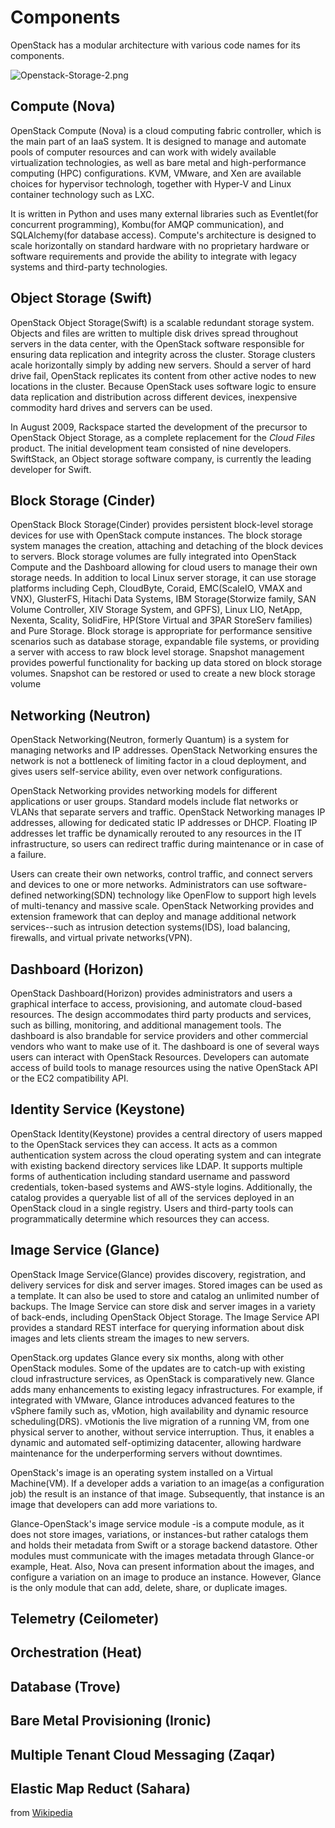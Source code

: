 # Components

OpenStack has a modular architecture with various code names for its components.

![Openstack-Storage-2.png](https://s3-ap-northeast-1.amazonaws.com/torchpad-production/wikis/1595/LIHUHA5HRPWFBYkRNNuA_Openstack-Storage-2.png)


## Compute (Nova)

OpenStack Compute (Nova) is a cloud computing fabric controller, which is the main part of an IaaS system. It is designed to manage and automate pools of computer resources and can work with widely available virtualization technologies, as well as bare metal and high-performance computing (HPC) configurations. KVM, VMware, and Xen are available choices for hypervisor technologh, together with Hyper-V and Linux container technology such as LXC.

It is written in Python and uses many external libraries such as Eventlet(for concurrent programming), Kombu(for AMQP communication), and SQLAlchemy(for database access). Compute's architecture is designed to scale horizontally on standard hardware with no proprietary hardware or software requirements and provide the ability to integrate with legacy systems and third-party technologies.

## Object Storage (Swift)

OpenStack Object Storage(Swift) is a scalable redundant storage system. Objects and files are written to multiple disk drives spread throughout servers in the data center, with the OpenStack software responsible for ensuring data replication and integrity across the cluster. Storage clusters acale horizontally simply by adding new servers. Should a server of hard drive fail, OpenStack replicates its content from other active nodes to new locations in the cluster. Because OpenStack uses software logic to ensure data replication and distribution across different devices, inexpensive commodity hard drives and servers can be used.

In August 2009, Rackspace started the development of the precursor to OpenStack Object Storage, as a complete replacement for the *Cloud Files* product. The initial development team consisted of nine developers. SwiftStack, an Object storage software company, is currently the leading developer for Swift.

## Block Storage (Cinder)

OpenStack Block Storage(Cinder) provides persistent block-level storage devices for use with OpenStack compute instances. The block storage system manages the creation, attaching and detaching of the block devices to servers. Block storage volumes are fully integrated into OpenStack Compute and the Dashboard allowing for cloud users to manage their own storage needs. In addition to local Linux server storage, it can use storage platforms including Ceph, CloudByte, Coraid, EMC(ScaleIO, VMAX and VNX), GlusterFS, Hitachi Data Systems, IBM Storage(Storwize family, SAN Volume Controller, XIV Storage System, and GPFS), Linux LIO, NetApp, Nexenta, Scality, SolidFire, HP(Store Virtual and 3PAR StoreServ families) and Pure Storage. Block storage is appropriate for performance sensitive scenarios such as database storage, expandable file systems, or providing a server with access to raw block level storage. Snapshot management provides powerful functionality for backing up data stored on block storage volumes.
Snapshot can be restored or used to create a new block storage volume

## Networking (Neutron)

OpenStack Networking(Neutron, formerly Quantum) is a system for managing networks and IP addresses. OpenStack Networking ensures the network is not a bottleneck of limiting factor in a cloud deployment, and gives users self-service ability, even over network configurations.

OpenStack Networking provides networking models for different applications or user groups. Standard models include flat networks or VLANs that separate servers and traffic. OpenStack Networking manages IP addresses, allowing for dedicated static IP addresses or DHCP. Floating IP addresses let traffic be dynamically rerouted to any resources in the IT infrastructure, so users can redirect traffic during maintenance or in case of a failure.

Users can create their own networks, control traffic, and connect servers and devices to one or more networks. Administrators can use software-defined networking(SDN) technology like OpenFlow to support high levels of multi-tenancy and massive scale. OpenStack Networking provides and extension framework that can deploy and manage additional network services--such as intrusion detection systems(IDS), load balancing, firewalls, and virtual private networks(VPN).

## Dashboard (Horizon)

OpenStack Dashboard(Horizon) provides administrators and users a graphical interface to access, provisioning, and automate cloud-based resources. The design accommodates third party products and services, such as billing, monitoring, and additional management tools. The dashboard is also brandable for service providers and other commercial vendors who want to make use of it. The dashboard is one of several ways users can interact with OpenStack Resources. Developers can automate access of build tools to manage resources using the native OpenStack API or the EC2 compatibility API.

## Identity Service (Keystone)

OpenStack Identity(Keystone) provides a central directory of users mapped to the OpenStack services they can access. It acts as a common authentication system across the cloud operating system and can integrate with existing backend directory services like LDAP. It supports multiple forms of authentication including standard username and password credentials, token-based systems and AWS-style logins. Additionally, the catalog provides a queryable list of all of the services deployed in an OpenStack cloud in a single registry. Users and third-party tools can programmatically determine which resources they can access.

## Image Service (Glance)

OpenStack Image Service(Glance) provides discovery, registration, and delivery services for disk and server images. Stored images can be used as a template. It can also be used to store and catalog an unlimited number of backups. The Image Service can store disk and server images in a variety of back-ends, including OpenStack Object Storage. The Image Service API provides a standard REST interface for querying information about disk images and lets clients stream the images to new servers.

OpenStack.org updates Glance every six months, along with other OpenStack modules. Some of the updates are to catch-up with existing cloud infrastructure services, as OpenStack is comparatively new. Glance adds many enhancements to existing legacy infrastructures. For example, if integrated with VMware, Glance introduces advanced features to the vSphere family such as, vMotion, high availability and dynamic resource scheduling(DRS). vMotionis the live migration of a running VM, from one physical server to another, without service interruption. Thus, it enables a dynamic and automated self-optimizing datacenter, allowing hardware maintenance for the  underperforming servers without downtimes.

OpenStack's image is an operating system installed on a Virtual Machine(VM). If a developer adds a variation to an image(as a configuration job) the result is an instance of that image. Subsequently, that instance is an image that developers can add more variations to.

Glance-OpenStack's image service module -is a compute module, as it does not store images, variations, or instances-but rather catalogs them and holds their metadata from Swift or a storage backend datastore. Other modules must communicate with the images metadata through Glance-or example, Heat. Also, Nova can present information about the images, and configure a variation on an image to produce an instance. However, Glance is the only module that can add, delete, share, or duplicate images.

## Telemetry (Ceilometer)

## Orchestration (Heat)

## Database (Trove)

## Bare Metal Provisioning (Ironic)

## Multiple Tenant Cloud Messaging (Zaqar)

## Elastic Map Reduct (Sahara)


from [Wikipedia](http://en.wikipedia.org/wiki/OpenStack)